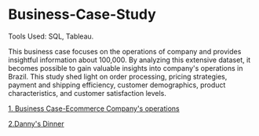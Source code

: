 # Business-Case-Study
Tools Used: SQL, Tableau.

This business case focuses on the operations of company and provides insightful information about 100,000. By analyzing this extensive dataset, it becomes possible to gain valuable insights into company's operations in Brazil. This study shed light on order processing, pricing strategies, payment and shipping efficiency, customer demographics, product characteristics, and customer satisfaction levels. 

[1. Business Case-Ecommerce Company's operations](https://github.com/AnureetKaurTiwana/Business-Case-Study/blob/main/Business%20Case-%20Ecommerce%20Company%E2%80%99s%20operations.pdf)

[2.Danny's Dinner](https://github.com/AnureetKaurTiwana/Business-Case-Study/blob/main/Case%20Study-%20Danny's%20Diner)
